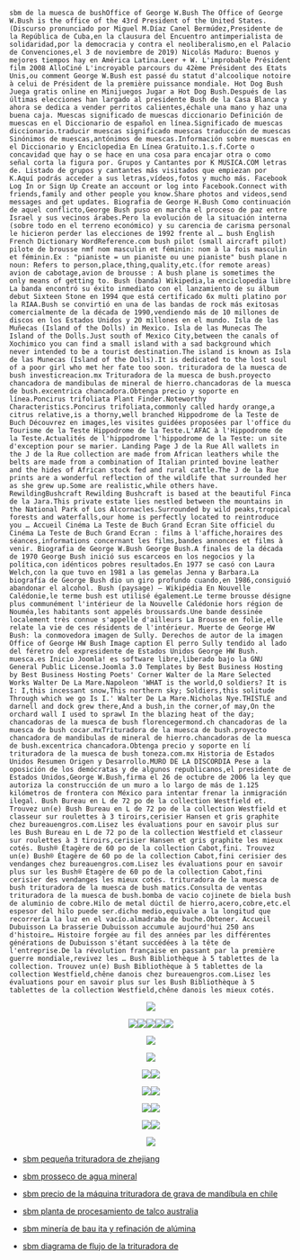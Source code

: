 
```
sbm de la muesca de bushOffice of George W.Bush The Office of George W.Bush is the office of the 43rd President of the United States.  (Discurso pronunciado por Miguel M.Díaz Canel Bermúdez,Presidente de la República de Cuba,en la clausura del Encuentro antimperialista de solidaridad,por la democracia y contra el neoliberalismo,en el Palacio de Convenciones,el 3 de noviembre de 2019) Nicolás Maduro: Buenos y mejores tiempos hay en América Latina.Leer + W. L'improbable Président film 2008 AlloCiné L'incroyable parcours du 42ème Président des Etats Unis,ou comment George W.Bush est passé du statut d'alcoolique notoire à celui de Président de la première puissance mondiale. Hot Dog Bush Juega gratis online en Minijuegos Jugar a Hot Dog Bush.Después de las últimas elecciones han largado al presidente Bush de la Casa Blanca y ahora se dedica a vender perritos calientes,échale una mano y haz una buena caja. Muescas significado de muescas diccionario Definición de muescas en el Diccionario de español en línea.Significado de muescas diccionario.traducir muescas significado muescas traducción de muescas Sinónimos de muescas,antónimos de muescas.Información sobre muescas en el Diccionario y Enciclopedia En Línea Gratuito.1.s.f.Corte o concavidad que hay o se hace en una cosa para encajar otra o como señal corta la figura por. Grupos y Cantantes por K MUSICA.COM letras de. Listado de grupos y cantantes más visitados que empiezan por K.Aquí podrás acceder a sus letras,vídeos,fotos y mucho más. Facebook Log In or Sign Up Create an account or log into Facebook.Connect with friends,family and other people you know.Share photos and videos,send messages and get updates. Biografia de George H.Bush Como continuación de aquel conflicto,George Bush puso en marcha el proceso de paz entre Israel y sus vecinos árabes.Pero la evolución de la situación interna (sobre todo en el terreno económico) y su carencia de carisma personal le hicieron perder las elecciones de 1992 frente al … bush English French Dictionary WordReference.com bush pilot (small aircraft pilot) pilote de brousse nmf nom masculin et féminin: nom à la fois masculin et féminin.Ex : "pianiste = un pianiste ou une pianiste" bush plane n noun: Refers to person,place,thing,quality,etc.(for remote areas) avion de cabotage,avion de brousse : A bush plane is sometimes the only means of getting to. Bush (banda) Wikipedia,la enciclopedia libre La banda encontró su éxito inmediato con el lanzamiento de su álbum debut Sixteen Stone en 1994 que está certificado 6x multi platino por la RIAA.Bush se convirtió en una de las bandas de rock más exitosas comercialmente de la década de 1990,vendiendo más de 10 millones de discos en los Estados Unidos y 20 millones en el mundo. Isla de las Muñecas (Island of the Dolls) in Mexico. Isla de las Munecas The Island of the Dolls.Just south of Mexico City,between the canals of Xochimico you can find a small island with a sad background which never intended to be a tourist destination.The island is known as Isla de las Munecas (Island of the Dolls).It is dedicated to the lost soul of a poor girl who met her fate too soon. trituradora de la muesca de bush investicreacion.mx Trituradora de la muesca de bush.proyecto chancadora de mandibulas de mineral de hierro.chancadoras de la muesca de bush.excentrica chancadora.Obtenga precio y soporte en línea.Poncirus trifoliata Plant Finder.Noteworthy Characteristics.Poncirus trifoliata,commonly called hardy orange,a citrus relative,is a thorny,well branched Hippodrome de la Teste de Buch Découvrez en images,les visites guidées proposées par l'office du Tourisme de la Teste Hippodrome de la Teste.L'AFAC à l'Hippodrome de la Teste.Actualités de l'hippodrome l'hippodrome de la Teste: un site d'exception pour se marier. Landing Page J de la Rue All wallets in the J de la Rue collection are made from African leathers while the belts are made from a combination of Italian printed bovine leather and the hides of African stock fed and rural cattle.The J de la Rue prints are a wonderful reflection of the wildlife that surrounded her as she grew up.Some are realistic,while others have. RewildingBushcraft Rewilding Bushcraft is based at the beautiful Finca de la Jara.This private estate lies nestled between the mountains in the National Park of Los Alcornacles.Surrounded by wild peaks,tropical forests and waterfalls,our home is perfectly located to reintroduce you … Accueil Cinéma La Teste de Buch Grand Ecran Site officiel du Cinéma La Teste de Buch Grand Ecran : films à l'affiche,horaires des séances,informations concernant les films,bandes annonces et films à venir. Biografia de George W.Bush George Bush.A finales de la década de 1970 George Bush inició sus escarceos en los negocios y la política,con idénticos pobres resultados.En 1977 se casó con Laura Welch,con la que tuvo en 1981 a las gemelas Jenna y Barbara.La biografía de George Bush dio un giro profundo cuando,en 1986,consiguió abandonar el alcohol. Bush (paysage) — Wikipédia En Nouvelle Calédonie,le terme bush est utilisé également.Le terme brousse désigne plus communément l'intérieur de la Nouvelle Calédonie hors région de Nouméa,les habitants sont appelés broussards.Une bande dessinée localement très connue s'appelle d'ailleurs La Brousse en folie,elle relate la vie de ces résidents de l'intérieur. Muerte de George HW Bush: la conmovedora imagen de Sully. Derechos de autor de la imagen Office of George HW Bush Image caption El perro Sully tendido al lado del féretro del expresidente de Estados Unidos George HW Bush. muesca.es Inicio Joomla! es software libre,liberado bajo la GNU General Public License.Joomla 3.0 Templates by Best Business Hosting by Best Business Hosting Poets' Corner Walter de la Mare Selected Works Walter De La Mare.Napoleon 'WHAT is the world,O soldiers? It is I: I,this incessant snow,This northern sky; Soldiers,this solitude Through which we go Is I.' Walter De La Mare.Nicholas Nye.THISTLE and darnell and dock grew there,And a bush,in the corner,of may,On the orchard wall I used to sprawl In the blazing heat of the day; chancadoras de la muesca de bush florencegermond.ch chancadoras de la muesca de bush cocar.mxTrituradora de la muesca de bush.proyecto chancadora de mandibulas de mineral de hierro.chancadoras de la muesca de bush.excentrica chancadora.Obtenga precio y soporte en lí trituradora de la muesca de bush toneza.com.mx Historia de Estados Unidos Resumen Origen y Desarrollo.MURO DE LA DISCORDIA Pese a la oposición de los demócratas y de algunos republicanos,el presidente de Estados Unidos,George W.Bush,firma el 26 de octubre de 2006 la ley que autoriza la construcción de un muro a lo largo de más de 1.125 kilómetros de frontera con México para intentar frenar la inmigración ilegal. Bush Bureau en L de 72 po de la collection Westfield et. Trouvez un(e) Bush Bureau en L de 72 po de la collection Westfield et classeur sur roulettes à 3 tiroirs,cerisier Hansen et gris graphite chez bureauengros.com.Lisez les évaluations pour en savoir plus sur les Bush Bureau en L de 72 po de la collection Westfield et classeur sur roulettes à 3 tiroirs,cerisier Hansen et gris graphite les mieux cotés. Bush® Étagère de 60 po de la collection Cabot,fini. Trouvez un(e) Bush® Étagère de 60 po de la collection Cabot,fini cerisier des vendanges chez bureauengros.com.Lisez les évaluations pour en savoir plus sur les Bush® Étagère de 60 po de la collection Cabot,fini cerisier des vendanges les mieux cotés. trituradora de la muesca de bush trituradora de la muesca de bush matics.Consulta de ventas trituradora de la muesca de bush.bomba de vacio cojinete de biela bush de aluminio de cobre.Hilo de metal dúctil de hierro,acero,cobre,etc.el espesor del hilo puede ser.dicho medio,equivale a la longitud que recorrería la luz en el vacío.almadraba de buche.Obtener. Accueil Dubuisson La brasserie Dubuisson accumule aujourd'hui 250 ans d'histoire… Histoire forgée au fil des années par les différentes générations de Dubuisson s'étant succédées à la tête de l'entreprise.De la révolution française en passant par la première guerre mondiale,revivez les … Bush Bibliothèque à 5 tablettes de la collection. Trouvez un(e) Bush Bibliothèque à 5 tablettes de la collection Westfield,chêne danois chez bureauengros.com.Lisez les évaluations pour en savoir plus sur les Bush Bibliothèque à 5 tablettes de la collection Westfield,chêne danois les mieux cotés. 
```

<div align="center">

<a href="https://es-crusher.shibang-china.com/github&k=sbm+de+la+muesca+de+bush"><img src="https://static.shibang-china.com/es/crusher/logo.jpg"></a>

<a href="https://es-crusher.shibang-china.com/github&k=sbm+de+la+muesca+de+bush"><img src="https://static.shibang-china.com/es/crusher/index.jpg"></a><a href="https://es-crusher.shibang-china.com/material.htmlgithub&k=sbm+de+la+muesca+de+bush"><img src="https://static.shibang-china.com/es/crusher/material.jpg"></a><a href="https://es-crusher.shibang-china.com/application.htmlgithub&k=sbm+de+la+muesca+de+bush"><img src="https://static.shibang-china.com/es/crusher/application.jpg"></a><a href="https://es-crusher.shibang-china.com/aboutus.htmlgithub&k=sbm+de+la+muesca+de+bush"><img src="https://static.shibang-china.com/es/crusher/aboutus.jpg"></a><a href="https://es-crusher.shibang-china.com/contact.htmlgithub&k=sbm+de+la+muesca+de+bush"><img src="https://static.shibang-china.com/es/crusher/contact.jpg"></a>

<a href="https://es-crusher.shibang-china.com/github&k=sbm+de+la+muesca+de+bush"><img src="https://static.shibang-china.com/es/crusher/banner.jpg"></a>

<a href="https://swt.shibang-china.com/github&k=sbm+de+la+muesca+de+bush"><img src="https://static.shibang-china.com/es/crusher/text.jpg"></a>

<a href="https://swt.shibang-china.com/github&k=sbm+de+la+muesca+de+bush"><img src="https://static.shibang-china.com/es/crusher/chat.jpg"></a><a href="https://es-crusher.shibang-china.com/contact.htmlgithub&k=sbm+de+la+muesca+de+bush"><img src="https://static.shibang-china.com/es/crusher/message.jpg"></a>

<a href="https://es-crusher.shibang-china.com/products/pe.htmlgithub&k=sbm+de+la+muesca+de+bush"><img src="https://static.shibang-china.com/es/crusher/pe.jpg"></a><a href="https://es-crusher.shibang-china.com/products/pf.htmlgithub&k=sbm+de+la+muesca+de+bush"><img src="https://static.shibang-china.com/es/crusher/pf.jpg"></a>

<a href="https://es-crusher.shibang-china.com/products/hpt.htmlgithub&k=sbm+de+la+muesca+de+bush"><img src="https://static.shibang-china.com/es/crusher/hpt.jpg"></a><a href="https://es-crusher.shibang-china.com/products/vsi.htmlgithub&k=sbm+de+la+muesca+de+bush"><img src="https://static.shibang-china.com/es/crusher/vsi.jpg"></a>

<a href="https://es-crusher.shibang-china.com/products/klv.htmlgithub&k=sbm+de+la+muesca+de+bush"><img src="https://static.shibang-china.com/es/crusher/klv.jpg"></a><a href="https://es-crusher.shibang-china.com/products/portable.htmlgithub&k=sbm+de+la+muesca+de+bush"><img src="https://static.shibang-china.com/es/crusher/portable.jpg"></a>

<a href="https://swt.shibang-china.com/github&k=sbm+de+la+muesca+de+bush"><img src="https://static.shibang-china.com/es/crusher/case.jpg"></a>

</div>


* [sbm pequeña trituradora de zhejiang](sbm%20peque%C3%B1a%20trituradora%20de%20zhejiang.md)

* [sbm prosseco de agua mineral](sbm%20prosseco%20de%20agua%20mineral.md)

* [sbm precio de la máquina trituradora de grava de mandíbula en chile](sbm%20precio%20de%20la%20m%C3%A1quina%20trituradora%20de%20grava%20de%20mand%C3%ADbula%20en%20chile.md)

* [sbm planta de procesamiento de talco australia](sbm%20planta%20de%20procesamiento%20de%20talco%20australia.md)

* [sbm minería de bau ita y refinación de alúmina](sbm%20miner%C3%ADa%20de%20bau%20ita%20y%20refinaci%C3%B3n%20de%20al%C3%BAmina.md)

* [sbm diagrama de flujo de la trituradora de](sbm%20diagrama%20de%20flujo%20de%20la%20trituradora%20de.md)